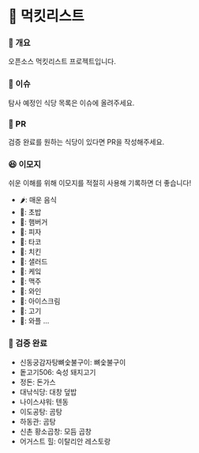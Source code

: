 # 🍖 먹킷리스트

### 🎈 개요
오픈소스 먹킷리스트 프로젝트입니다.

### 📌 이슈
탐사 예정인 식당 목록은 이슈에 올려주세요.

### 📎 PR
검증 완료를 원하는 식당이 있다면 PR을 작성해주세요.

### 😆 이모지
쉬운 이해를 위해 이모지를 적절히 사용해 기록하면 더 좋습니다!
- 🌶️: 매운 음식
- 🍣: 초밥
- 🍔: 햄버거
- 🍕: 피자
- 🌮: 타코
- 🍗: 치킨
- 🥗: 샐러드
- 🍰: 케잌
- 🍺: 맥주
- 🍷: 와인
- 🍦: 아이스크림
- 🥩: 고기
- 🧇: 와플
...


### 🎉 검증 완료
- 신동궁감자탕뼈숯불구이: 뼈숯불구이
- 돝고기506: 숙성 돼지고기
- 정돈: 돈가스
- 대낚식당: 대창 덮밥
- 나이스샤워: 텐동
- 이도공탕: 곰탕
- 하동관: 곰탕
- 신촌 황소곱창: 모듬 곱창
- 어거스트 힐: 이탈리안 레스토랑
